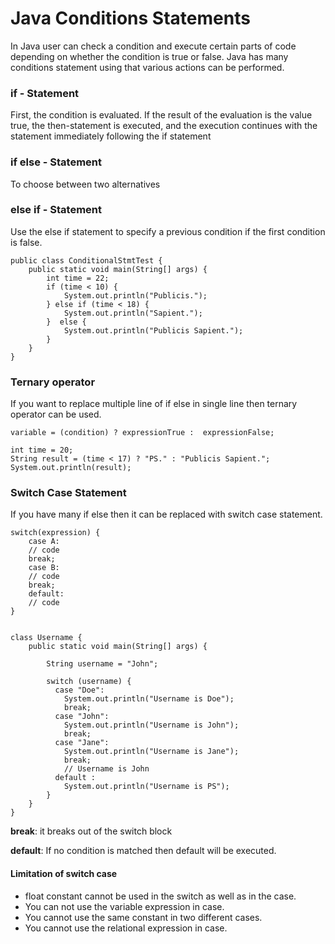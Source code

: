 # Java Conditions Statements
In Java  user can check a
condition and execute certain parts of code depending on whether the condition is true or false. Java has many conditions statement using that various actions can be performed.

### if - Statement
First, the condition is evaluated. If the result of the evaluation is the value true, the then-statement is
executed, and the execution continues with the statement immediately following the if statement
### if else - Statement 
To choose between two alternatives
### else if - Statement
Use the else if statement to specify a previous condition if the first condition is false.

```
public class ConditionalStmtTest {
    public static void main(String[] args) {
        int time = 22;
        if (time < 10) {
            System.out.println("Publicis.");
        } else if (time < 18) {
            System.out.println("Sapient.");
        }  else {
            System.out.println("Publicis Sapient.");
        }
    }
}
```
### Ternary operator
If you want to replace multiple line of if else in single line then ternary operator can be used. 
```
variable = (condition) ? expressionTrue :  expressionFalse;

int time = 20;
String result = (time < 17) ? "PS." : "Publicis Sapient.";
System.out.println(result);
```

### Switch Case Statement
If you have many if else then it can be replaced with switch case statement. 

```
switch(expression) {
    case A:
    // code
    break;
    case B:
    // code
    break;
    default:
    // code
}


class Username {
    public static void main(String[] args) {
        
        String username = "John";
        
        switch (username) {
          case "Doe":
            System.out.println("Username is Doe");
            break;
          case "John":
            System.out.println("Username is John");
            break;
          case "Jane":
            System.out.println("Username is Jane");
            break;
            // Username is John
          default : 
            System.out.println("Username is PS");
        }
    }
}
```
**break**:  it breaks out of the switch block

**default**: If no condition is matched then default will be executed.

#### Limitation of switch case
+ float constant cannot be used in the switch as well as in the case.
+ You can not use the variable expression in case.
+ You cannot use the same constant in two different cases.
+ You cannot use the relational expression in case.